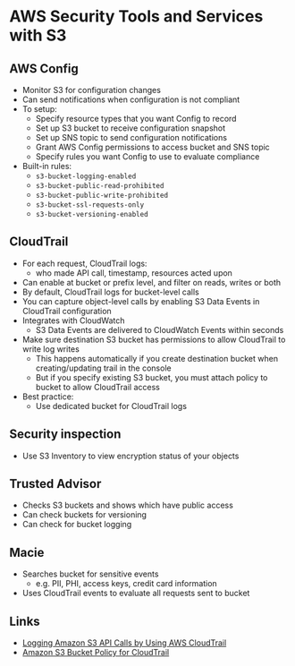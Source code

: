 # AWS Security Tools and Services with S3

## AWS Config

* Monitor S3 for configuration changes
* Can send notifications when configuration is not compliant
* To setup:
	- Specify resource types that you want Config to record
	- Set up S3 bucket to receive configuration snapshot
	- Set up SNS topic to send configuration notifications
	- Grant AWS Config permissions to access bucket and SNS topic
	- Specify rules you want Config to use to evaluate compliance
* Built-in rules:
	- `s3-bucket-logging-enabled`
	- `s3-bucket-public-read-prohibited`
	- `s3-bucket-public-write-prohibited`
	- `s3-bucket-ssl-requests-only`
	- `s3-bucket-versioning-enabled`


## CloudTrail

* For each request, CloudTrail logs:
	- who made API call, timestamp, resources acted upon
* Can enable at bucket or prefix level, and filter on reads, writes or both
* By default, CloudTrail logs for bucket-level calls
* You can capture object-level calls by enabling S3 Data Events in CloudTrail configuration
* Integrates with CloudWatch
	- S3 Data Events are delivered to CloudWatch Events within seconds
* Make sure destination S3 bucket has permissions to allow CloudTrail to write log writes
	- This happens automatically if you create destination bucket when creating/updating trail in the console
	- But if you specify existing S3 bucket, you must attach policy to bucket to allow CloudTrail access
* Best practice: 
	- Use dedicated bucket for CloudTrail logs


## Security inspection

* Use S3 Inventory to view encryption status of your objects


## Trusted Advisor

* Checks S3 buckets and shows which have public access
* Can check buckets for versioning
* Can check for bucket logging


## Macie

* Searches bucket for sensitive events
	- e.g. PII, PHI, access keys, credit card information
* Uses CloudTrail events to evaluate all requests sent to bucket


## Links

* [Logging Amazon S3 API Calls by Using AWS CloudTrail](https://docs.aws.amazon.com/AmazonS3/latest/dev/cloudtrail-logging.html)
* [Amazon S3 Bucket Policy for CloudTrail](https://docs.aws.amazon.com/awscloudtrail/latest/userguide/create-s3-bucket-policy-for-cloudtrail.html)
